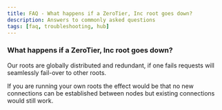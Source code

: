 ```yaml
---
title: FAQ - What happens if a ZeroTier, Inc root goes down?
description: Answers to commonly asked questions
tags: [faq, troubleshooting, hub]
---
```


### What happens if a ZeroTier, Inc root goes down?

Our roots are globally distributed and redundant, if one fails requests will seamlessly fail-over to other roots.

If you are running your own roots the effect would be that no new connections can be established between nodes but existing connections would still work.

